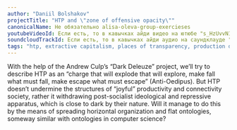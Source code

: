 ```yaml
---
author: "Daniil Bolshakov"
projectTitle: "HTP and \"zone of offensive opacity\""
canonicalName: Не обязательно alisa-oleva-group-exercieses
youtubeVideoId: Если есть, то в кавычках айди видео на ютюбе "s_HzUvvN1Ns"
soundcloudTrackId: Если есть, то в кавычках айди аудио на саундклауде "353915180"
tags: "htp, extractive capitalism, places of transparency, production drama, speculative synthesis"
---
```

With the help of the Andrew Culp’s “Dark Deleuze” project, we’ll try to describe HTP as an “charge that will explode that will explore, make fall what must fall, make escape what must escape” (Anti-Oedipus). But HTP doesn’t undermine the structures of “joyful” productivity and connectivity society, rather it withdrawing post-socialist ideological and repressive apparatus, which is close to dark by their nature. Will it manage to do this by the means of spreading horizontal organization and flat ontologies, someway similar with ontologies in computer science?
